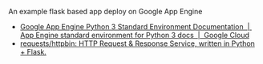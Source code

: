 An example flask based app deploy on Google App Engine

- [Google App Engine Python 3 Standard Environment Documentation  \|  App Engine standard environment for Python 3 docs  \|  Google Cloud](https://cloud.google.com/appengine/docs/standard/python3/)
- [requests/httpbin: HTTP Request & Response Service, written in Python \+ Flask\.](https://github.com/requests/httpbin)

